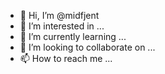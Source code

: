- 👋 Hi, I’m @midfjent
- 👀 I’m interested in ...
- 🌱 I’m currently learning ...
- 💞️ I’m looking to collaborate on ...
- 📫 How to reach me ...

<!---
midfjent/midfjent is a ✨ special ✨ repository because its `README.md` (this file) appears on your GitHub profile.
You can click the Preview link to take a look at your changes.
--->
